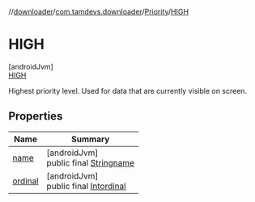 //[downloader](../../../../index.md)/[com.tamdevs.downloader](../../index.md)/[Priority](../index.md)/[HIGH](index.md)

# HIGH

[androidJvm]\
[HIGH](index.md)

Highest priority level. Used for data that are currently visible on screen.

## Properties

| Name | Summary |
|---|---|
| [name](../../-status/-u-n-k-n-o-w-n/index.md#-372974862%2FProperties%2F1725225430) | [androidJvm]<br>public final [String](https://kotlinlang.org/api/latest/jvm/stdlib/kotlin/-string/index.html)[name](../../-status/-u-n-k-n-o-w-n/index.md#-372974862%2FProperties%2F1725225430) |
| [ordinal](../../-status/-u-n-k-n-o-w-n/index.md#-739389684%2FProperties%2F1725225430) | [androidJvm]<br>public final [Int](https://kotlinlang.org/api/latest/jvm/stdlib/kotlin/-int/index.html)[ordinal](../../-status/-u-n-k-n-o-w-n/index.md#-739389684%2FProperties%2F1725225430) |
